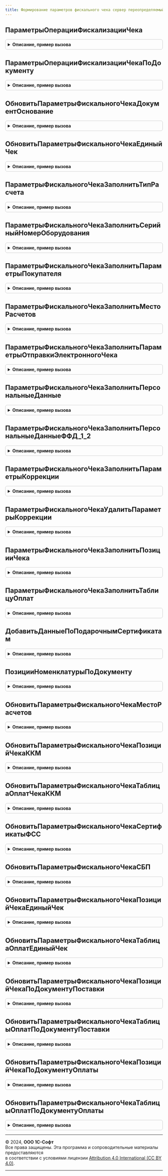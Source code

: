```yaml
---
title: Формирование параметров фискального чека сервер переопределяемый
---
```



## ПараметрыОперацииФискализацииЧека
<details style="margin: 1em 0; padding: 0.5em; border: 1px solid #ccc; border-radius: 6px;">

<summary style="font-weight: bold; cursor: pointer;">Описание, пример вызова</summary>

```bsl

// Инициализирует параметры фискального чека
//
// Параметры:
// 	ПараметрыФискальногоЧека - Структура - Параметры фискального чека
// 	ДокументСсылка - ДокументСсылка - Документ, по которому требуется распечатать чек
// 	Организация - СправочникСсылка.Организации - Организация по документу
Процедура ПараметрыОперацииФискализацииЧека(ПараметрыФискальногоЧека, ДокументСсылка, Организация) Экспорт
```

Пример вызова
```bsl
ФормированиеПараметровФискальногоЧекаСерверПереопределяемый.ПараметрыОперацииФискализацииЧека(ПараметрыФискальногоЧека, ДокументСсылка, Организация) 
```
</details>

## ПараметрыОперацииФискализацииЧекаПоДокументу
<details style="margin: 1em 0; padding: 0.5em; border: 1px solid #ccc; border-radius: 6px;">

<summary style="font-weight: bold; cursor: pointer;">Описание, пример вызова</summary>

```bsl

// Заполняется основные параметры фискального чека
//
// Параметры:
// 	ПараметрыФискальногоЧека - Структура - Параметры фискального чека
// 	ДокументСсылка - ДокументСсылка - Документ, по которому формируются параметры фискального чека
// 	Организация - СправочникСсылка.Организации - Организация документа, по которому формируются параметры фискального чека
Процедура ПараметрыОперацииФискализацииЧекаПоДокументу(ПараметрыФискальногоЧека, ДокументСсылка, Организация, Кассир = Неопределено) Экспорт
```

Пример вызова
```bsl
ФормированиеПараметровФискальногоЧекаСерверПереопределяемый.ПараметрыОперацииФискализацииЧекаПоДокументу(ПараметрыФискальногоЧека, ДокументСсылка, Организация, Кассир);
```
</details>

## ОбновитьПараметрыФискальногоЧекаДокументОснование
<details style="margin: 1em 0; padding: 0.5em; border: 1px solid #ccc; border-radius: 6px;">

<summary style="font-weight: bold; cursor: pointer;">Описание, пример вызова</summary>

```bsl

// Обновляет параметр "ДокументОснование" в параметрах фискального чека
//
// Параметры:
// 	ПараметрыФискальногоЧека - Структура - Параметры фискального чека
// 	ДокументОснование - ДокументСсылка - новое значение параметра "ДокументОснование"
Процедура ОбновитьПараметрыФискальногоЧекаДокументОснование(ПараметрыФискальногоЧека, ДокументОснование) Экспорт
```

Пример вызова
```bsl
ФормированиеПараметровФискальногоЧекаСерверПереопределяемый.ОбновитьПараметрыФискальногоЧекаДокументОснование(ПараметрыФискальногоЧека, ДокументОснование) 
```
</details>

## ОбновитьПараметрыФискальногоЧекаЕдиныйЧек
<details style="margin: 1em 0; padding: 0.5em; border: 1px solid #ccc; border-radius: 6px;">

<summary style="font-weight: bold; cursor: pointer;">Описание, пример вызова</summary>

```bsl

// Обновляет параметр "ЕдиныйЧек" в параметрах фискального чека
//
// Параметры:
// 	ПараметрыФискальногоЧека - Структура - Параметры фискального чека
// 	ФлагЕдиныйЧек - Булево - новое значение параметра "ЕдиныйЧек"
Процедура ОбновитьПараметрыФискальногоЧекаЕдиныйЧек(ПараметрыФискальногоЧека, ФлагЕдиныйЧек) Экспорт
```

Пример вызова
```bsl
ФормированиеПараметровФискальногоЧекаСерверПереопределяемый.ОбновитьПараметрыФискальногоЧекаЕдиныйЧек(ПараметрыФискальногоЧека, ФлагЕдиныйЧек) 
```
</details>

## ПараметрыФискальногоЧекаЗаполнитьТипРасчета
<details style="margin: 1em 0; padding: 0.5em; border: 1px solid #ccc; border-radius: 6px;">

<summary style="font-weight: bold; cursor: pointer;">Описание, пример вызова</summary>

```bsl

// Обновляет параметр "ТипРасчета" в параметрах фискального чека
//
// Параметры:
// 	ПараметрыФискальногоЧека - Структура - Параметры фискального чека
// 	ТипРасчета - ПеречислениеСсылка.ТипыРасчетаДенежнымиСредствами - новое значение параметра "ТипРасчета"
Процедура ПараметрыФискальногоЧекаЗаполнитьТипРасчета(ПараметрыФискальногоЧека, ТипРасчета) Экспорт
```

Пример вызова
```bsl
ФормированиеПараметровФискальногоЧекаСерверПереопределяемый.ПараметрыФискальногоЧекаЗаполнитьТипРасчета(ПараметрыФискальногоЧека, ТипРасчета) 
```
</details>

## ПараметрыФискальногоЧекаЗаполнитьСерийныйНомерОборудования
<details style="margin: 1em 0; padding: 0.5em; border: 1px solid #ccc; border-radius: 6px;">

<summary style="font-weight: bold; cursor: pointer;">Описание, пример вызова</summary>

```bsl

// Обновляет параметр "СерийныйНомер" в параметрах фискального чека
//
// Параметры:
// 	ПараметрыФискальногоЧека - Структура - Параметры фискального чека
// 	СерийныйНомерОборудования - Строка - новое значение параметра "СерийныйНомер"
Процедура ПараметрыФискальногоЧекаЗаполнитьСерийныйНомерОборудования(ПараметрыФискальногоЧека, СерийныйНомерОборудования) Экспорт
```

Пример вызова
```bsl
ФормированиеПараметровФискальногоЧекаСерверПереопределяемый.ПараметрыФискальногоЧекаЗаполнитьСерийныйНомерОборудования(ПараметрыФискальногоЧека, СерийныйНомерОборудования) 
```
</details>

## ПараметрыФискальногоЧекаЗаполнитьПараметрыПокупателя
<details style="margin: 1em 0; padding: 0.5em; border: 1px solid #ccc; border-radius: 6px;">

<summary style="font-weight: bold; cursor: pointer;">Описание, пример вызова</summary>

```bsl

// Обновляет параметры получателя в параметрах фискального чека
//
// Параметры:
// 	ПараметрыФискальногоЧека - Структура - Параметры фискального чека
// 	СведенияОЮрФизЛице - Структура - Сведения о покупателе юр. лице/ИП
Процедура ПараметрыФискальногоЧекаЗаполнитьПараметрыПокупателя(ПараметрыФискальногоЧека, СведенияОЮрФизЛице) Экспорт
```

Пример вызова
```bsl
ФормированиеПараметровФискальногоЧекаСерверПереопределяемый.ПараметрыФискальногоЧекаЗаполнитьПараметрыПокупателя(ПараметрыФискальногоЧека, СведенияОЮрФизЛице) 
```
</details>

## ПараметрыФискальногоЧекаЗаполнитьМестоРасчетов
<details style="margin: 1em 0; padding: 0.5em; border: 1px solid #ccc; border-radius: 6px;">

<summary style="font-weight: bold; cursor: pointer;">Описание, пример вызова</summary>

```bsl

// Обновляет параметр "ТорговыйОбъект" в параметрах фискального чека
//
// Параметры:
// 	ПараметрыФискальногоЧека - Структура - Параметры фискального чека
// 	МестоРасчетов - Структура - содержит структуру значений по торговому объекту
Процедура ПараметрыФискальногоЧекаЗаполнитьМестоРасчетов(ПараметрыФискальногоЧека, МестоРасчетов) Экспорт
```

Пример вызова
```bsl
ФормированиеПараметровФискальногоЧекаСерверПереопределяемый.ПараметрыФискальногоЧекаЗаполнитьМестоРасчетов(ПараметрыФискальногоЧека, МестоРасчетов) 
```
</details>

## ПараметрыФискальногоЧекаЗаполнитьПараметрыОтправкиЭлектронногоЧека
<details style="margin: 1em 0; padding: 0.5em; border: 1px solid #ccc; border-radius: 6px;">

<summary style="font-weight: bold; cursor: pointer;">Описание, пример вызова</summary>

```bsl

// Обновляет параметры отправки электронного чека в параметрах фискального чека
//
// Параметры:
// 	ПараметрыФискальногоЧека - Структура - Параметры фискального чека
// 	ВариантОтправки - ПеречислениеСсылка.ВариантыОтправкиЭлектронногоЧекаПокупателю - вариант отправки электронного чека (email, sms)
// 	КонтактПолучателя - Строка - email или номер телефона
Процедура ПараметрыФискальногоЧекаЗаполнитьПараметрыОтправкиЭлектронногоЧека(ПараметрыФискальногоЧека, ВариантОтправки, КонтактПолучателя) Экспорт
```

Пример вызова
```bsl
ФормированиеПараметровФискальногоЧекаСерверПереопределяемый.ПараметрыФискальногоЧекаЗаполнитьПараметрыОтправкиЭлектронногоЧека(ПараметрыФискальногоЧека, ВариантОтправки, КонтактПолучателя) 
```
</details>

## ПараметрыФискальногоЧекаЗаполнитьПерсональныеДанные
<details style="margin: 1em 0; padding: 0.5em; border: 1px solid #ccc; border-radius: 6px;">

<summary style="font-weight: bold; cursor: pointer;">Описание, пример вызова</summary>

```bsl

// Обновляет персональные данные в параметрах фискального чека
//
// Параметры:
// 	ПараметрыФискальногоЧека - Структура - Параметры фискального чека
// 	ЕстьПерсональныеДанные - Булево - Параметры фискального чека содержат/не содержат персональные данные
// 	Получатель - Строка - ФИО получателя и паспортные данные в случае отсутствия ИНН
// 	ПолучательИНН - Строка - ИНН получателя
Процедура ПараметрыФискальногоЧекаЗаполнитьПерсональныеДанные(ПараметрыФискальногоЧека, ЕстьПерсональныеДанные, Получатель, ПолучательИНН) Экспорт
```

Пример вызова
```bsl
ФормированиеПараметровФискальногоЧекаСерверПереопределяемый.ПараметрыФискальногоЧекаЗаполнитьПерсональныеДанные(ПараметрыФискальногоЧека, ЕстьПерсональныеДанные, Получатель, ПолучательИНН) 
```
</details>

## ПараметрыФискальногоЧекаЗаполнитьПерсональныеДанныеФФД_1_2
<details style="margin: 1em 0; padding: 0.5em; border: 1px solid #ccc; border-radius: 6px;">

<summary style="font-weight: bold; cursor: pointer;">Описание, пример вызова</summary>

```bsl

// Обновляет персональные данные в параметрах фискального чека версии ФФД 1.2
//
// Параметры:
// 	ПараметрыФискальногоЧека - Структура - Параметры фискального чека
// 	ЕстьПерсональныеДанные - Булево - Параметры фискального чека содержат/не содержат персональные данные
// 	ТипПерсональныхДанных - ПеречислениеСсылка.ТипыПерсональныхДанныхККТ - Тип персональных данных, указанных при пробитии чека
//	СубъектПерсональныхДанных - СправочникСсылка.ФизическиеЛица - Розничный покупатель
// 	СведенияОПокупателе - Структура - Сведения о покупателе
Процедура ПараметрыФискальногоЧекаЗаполнитьПерсональныеДанныеФФД_1_2(ПараметрыФискальногоЧека, ЕстьПерсональныеДанные, ТипПерсональныхДанных, СубъектПерсональныхДанных, СведенияОПокупателе) Экспорт
```

Пример вызова
```bsl
ФормированиеПараметровФискальногоЧекаСерверПереопределяемый.ПараметрыФискальногоЧекаЗаполнитьПерсональныеДанныеФФД_1_2(ПараметрыФискальногоЧека, ЕстьПерсональныеДанные, ТипПерсональныхДанных, СубъектПерсональныхДанных, СведенияОПокупателе) 
```
</details>

## ПараметрыФискальногоЧекаЗаполнитьПараметрыКоррекции
<details style="margin: 1em 0; padding: 0.5em; border: 1px solid #ccc; border-radius: 6px;">

<summary style="font-weight: bold; cursor: pointer;">Описание, пример вызова</summary>

```bsl

// Обновляет параметры чека коррекции в параметрах фискального чека
//
// Параметры:
// 	ПараметрыФискальногоЧека - Структура - Параметры фискального чека
// 	КорректируемыйДокумент - ДокументСсылка - Основание, по которому введен документ печати чека
// 	ВидКоррекции - ПеречислениеСсылка.ВидыЧековКоррекции - вид чека коррекции
// 	ДанныеКоррекции - Массив - Дополнительные данные коррекции
Процедура ПараметрыФискальногоЧекаЗаполнитьПараметрыКоррекции(ПараметрыФискальногоЧека, КорректируемыйДокумент, ВидКоррекции, ДанныеКоррекции) Экспорт
```

Пример вызова
```bsl
ФормированиеПараметровФискальногоЧекаСерверПереопределяемый.ПараметрыФискальногоЧекаЗаполнитьПараметрыКоррекции(ПараметрыФискальногоЧека, КорректируемыйДокумент, ВидКоррекции, ДанныеКоррекции) 
```
</details>

## ПараметрыФискальногоЧекаУдалитьПараметрыКоррекции
<details style="margin: 1em 0; padding: 0.5em; border: 1px solid #ccc; border-radius: 6px;">

<summary style="font-weight: bold; cursor: pointer;">Описание, пример вызова</summary>

```bsl

// Очищает параметры чека коррекции в параметрах фискального чека
//
// Параметры:
// 	ПараметрыФискальногоЧека - Структура - Параметры фискального чека
Процедура ПараметрыФискальногоЧекаУдалитьПараметрыКоррекции(ПараметрыФискальногоЧека) Экспорт
```

Пример вызова
```bsl
ФормированиеПараметровФискальногоЧекаСерверПереопределяемый.ПараметрыФискальногоЧекаУдалитьПараметрыКоррекции(ПараметрыФискальногоЧека) 
```
</details>

## ПараметрыФискальногоЧекаЗаполнитьПозицииЧека
<details style="margin: 1em 0; padding: 0.5em; border: 1px solid #ccc; border-radius: 6px;">

<summary style="font-weight: bold; cursor: pointer;">Описание, пример вызова</summary>

```bsl

// Обновляет параметр "ПозицииЧека" в параметрах фискального чека
//
// Параметры:
// 	ПараметрыФискальногоЧека - Структура - Параметры фискального чека
// 	ПозицииЧека - Массив - новое значение параметра "ПозицииЧека"
Процедура ПараметрыФискальногоЧекаЗаполнитьПозицииЧека(ПараметрыФискальногоЧека, ПозицииЧека) Экспорт
```

Пример вызова
```bsl
ФормированиеПараметровФискальногоЧекаСерверПереопределяемый.ПараметрыФискальногоЧекаЗаполнитьПозицииЧека(ПараметрыФискальногоЧека, ПозицииЧека) 
```
</details>

## ПараметрыФискальногоЧекаЗаполнитьТаблицуОплат
<details style="margin: 1em 0; padding: 0.5em; border: 1px solid #ccc; border-radius: 6px;">

<summary style="font-weight: bold; cursor: pointer;">Описание, пример вызова</summary>

```bsl

// Обновляет параметр "ТаблицаОплат" в параметрах фискального чека
//
// Параметры:
// 	ПараметрыФискальногоЧека - Структура - Параметры фискального чека
// 	ТаблицаОплат - Массив - новое значение параметра "ТаблицаОплат"
Процедура ПараметрыФискальногоЧекаЗаполнитьТаблицуОплат(ПараметрыФискальногоЧека, ТаблицаОплат) Экспорт
```

Пример вызова
```bsl
ФормированиеПараметровФискальногоЧекаСерверПереопределяемый.ПараметрыФискальногоЧекаЗаполнитьТаблицуОплат(ПараметрыФискальногоЧека, ТаблицаОплат) 
```
</details>

## ДобавитьДанныеПоПодарочнымСертификатам
<details style="margin: 1em 0; padding: 0.5em; border: 1px solid #ccc; border-radius: 6px;">

<summary style="font-weight: bold; cursor: pointer;">Описание, пример вызова</summary>

```bsl

// Добавляет дополнительные данные к параметрам фискального чека в случае оплаты подарочным сертификатом
//
// Параметры:
// 	ПараметрыФискальногоЧека - Структура - Параметры фискального чека, состоит из:
// 	* ПозицииЧека - Массив - Массив структур позиции чека
// 	* ТаблицаОплат - Массив - Массив структур видов оплат с суммами
// 	ПодарочныеСертификаты - ТаблицаЗначений - Список подарочных сертификатов с суммовыми данными
Процедура ДобавитьДанныеПоПодарочнымСертификатам(ПараметрыФискальногоЧека, ПодарочныеСертификаты) Экспорт
```

Пример вызова
```bsl
ФормированиеПараметровФискальногоЧекаСерверПереопределяемый.ДобавитьДанныеПоПодарочнымСертификатам(ПараметрыФискальногоЧека, ПодарочныеСертификаты) 
```
</details>

## ПозицииНоменклатурыПоДокументу
<details style="margin: 1em 0; padding: 0.5em; border: 1px solid #ccc; border-radius: 6px;">

<summary style="font-weight: bold; cursor: pointer;">Описание, пример вызова</summary>

```bsl

// Возвращает таблицу товаров для заполнения позиций строк в параметрах чека
//
// Параметры:
// 	ДокументСсылка - ДокументСсылка - Документ для получения товарных позиций
// Возвращаемое значение:
// 	ТаблицаЗначений - Таблицу с товарными позициями с количественными и суммовыми показателями
Функция ПозицииНоменклатурыПоДокументу(ДокументСсылка) Экспорт
```

Пример вызова
```bsl
Результат = ФормированиеПараметровФискальногоЧекаСерверПереопределяемый.ПозицииНоменклатурыПоДокументу(ДокументСсылка) 
```
</details>

## ОбновитьПараметрыФискальногоЧекаМестоРасчетов
<details style="margin: 1em 0; padding: 0.5em; border: 1px solid #ccc; border-radius: 6px;">

<summary style="font-weight: bold; cursor: pointer;">Описание, пример вызова</summary>

```bsl

// Обновляет данные торгового объекта в параметрах чека
//
// Параметры:
// 	ПараметрыОперацииФискализацииЧека - Структура - Параметры фискального чека
//  Организация - СправочникСсылка.Организации - Ссылка на организацию
// 	ТорговыйОбъект - СправочникСсылка.Склады - Ссылка на склад, к которому привязана ККТ
//  ОборудованиеККТ - СправочникСсылка.ПодключаемоеОборудование - Ссылка на ККТ
Процедура ОбновитьПараметрыФискальногоЧекаМестоРасчетов(ПараметрыОперацииФискализацииЧека, Организация, ТорговыйОбъект, ОборудованиеККТ) Экспорт
```

Пример вызова
```bsl
ФормированиеПараметровФискальногоЧекаСерверПереопределяемый.ОбновитьПараметрыФискальногоЧекаМестоРасчетов(ПараметрыОперацииФискализацииЧека, Организация, ТорговыйОбъект, ОборудованиеККТ) 
```
</details>

## ОбновитьПараметрыФискальногоЧекаПозицийЧекаККМ
<details style="margin: 1em 0; padding: 0.5em; border: 1px solid #ccc; border-radius: 6px;">

<summary style="font-weight: bold; cursor: pointer;">Описание, пример вызова</summary>

```bsl

// Рассчитывает и обновляет параметр позиций чека ККМ (ЧекККМ, ЧекККМВозврат, ЧекККМКоррекции)
//
// Параметры:
// 	ПараметрыФискальногоЧека - Структура - Параметры фискального чека
// 	ДокументСсылка - ДокументСсылка - Ссылка на чек ККМ
Процедура ОбновитьПараметрыФискальногоЧекаПозицийЧекаККМ(ПараметрыФискальногоЧека, ДокументСсылка) Экспорт
```

Пример вызова
```bsl
ФормированиеПараметровФискальногоЧекаСерверПереопределяемый.ОбновитьПараметрыФискальногоЧекаПозицийЧекаККМ(ПараметрыФискальногоЧека, ДокументСсылка) 
```
</details>

## ОбновитьПараметрыФискальногоЧекаТаблицаОплатЧекаККМ
<details style="margin: 1em 0; padding: 0.5em; border: 1px solid #ccc; border-radius: 6px;">

<summary style="font-weight: bold; cursor: pointer;">Описание, пример вызова</summary>

```bsl

// Рассчитывает и обновляет параметр таблицы оплат чека ККМ (ЧекККМ, ЧекККМВозврат, ЧекККМКоррекции)
//
// Параметры:
// 	ПараметрыФискальногоЧека - Структура - Параметры фискального чека
// 	ИнформацияОбОплате - Структура - Суммы оплат по видам оплат
Процедура ОбновитьПараметрыФискальногоЧекаТаблицаОплатЧекаККМ(ПараметрыФискальногоЧека, ИнформацияОбОплате) Экспорт
```

Пример вызова
```bsl
ФормированиеПараметровФискальногоЧекаСерверПереопределяемый.ОбновитьПараметрыФискальногоЧекаТаблицаОплатЧекаККМ(ПараметрыФискальногоЧека, ИнформацияОбОплате) 
```
</details>

## ОбновитьПараметрыФискальногоЧекаСертификатыФСС
<details style="margin: 1em 0; padding: 0.5em; border: 1px solid #ccc; border-radius: 6px;">

<summary style="font-weight: bold; cursor: pointer;">Описание, пример вызова</summary>

```bsl

// Обновить параметры фискального чека по сертификатам ФСС.
//
// Параметры:
//  ПараметрыФискальногоЧека - Структура - Параметры фискального чека
//  ОплатыПлатежнымиКартами - ТаблицаЗначений -  Оплаты платежными картами
Процедура ОбновитьПараметрыФискальногоЧекаСертификатыФСС(ПараметрыФискальногоЧека, ОплатыПлатежнымиКартами) Экспорт
```

Пример вызова
```bsl
ФормированиеПараметровФискальногоЧекаСерверПереопределяемый.ОбновитьПараметрыФискальногоЧекаСертификатыФСС(ПараметрыФискальногоЧека, ОплатыПлатежнымиКартами) 
```
</details>

## ОбновитьПараметрыФискальногоЧекаСБП
<details style="margin: 1em 0; padding: 0.5em; border: 1px solid #ccc; border-radius: 6px;">

<summary style="font-weight: bold; cursor: pointer;">Описание, пример вызова</summary>

```bsl

// Обновить параметры фискального чека по СБП.
//
// Параметры:
//  ПараметрыФискальногоЧека - Структура - Параметры фискального чека
//  ОплатыСБП - ТаблицаЗначений -  Оплаты СБП
Процедура ОбновитьПараметрыФискальногоЧекаСБП(ПараметрыФискальногоЧека, ОплатыСБП) Экспорт
```

Пример вызова
```bsl
ФормированиеПараметровФискальногоЧекаСерверПереопределяемый.ОбновитьПараметрыФискальногоЧекаСБП(ПараметрыФискальногоЧека, ОплатыСБП) 
```
</details>

## ОбновитьПараметрыФискальногоЧекаПозицийЧекаЕдиныйЧек
<details style="margin: 1em 0; padding: 0.5em; border: 1px solid #ccc; border-radius: 6px;">

<summary style="font-weight: bold; cursor: pointer;">Описание, пример вызова</summary>

```bsl

// Рассчитывает и обновляет параметр позиций единого чека
//
// Параметры:
// 	ПараметрыФискальногоЧека - Структура - Параметры фискального чека
// 	ДокументыЕдиногоЧека - Массив - Документы, входящие в единый чек
Процедура ОбновитьПараметрыФискальногоЧекаПозицийЧекаЕдиныйЧек(ПараметрыФискальногоЧека, ДокументыЕдиногоЧека) Экспорт
```

Пример вызова
```bsl
ФормированиеПараметровФискальногоЧекаСерверПереопределяемый.ОбновитьПараметрыФискальногоЧекаПозицийЧекаЕдиныйЧек(ПараметрыФискальногоЧека, ДокументыЕдиногоЧека) 
```
</details>

## ОбновитьПараметрыФискальногоЧекаТаблицаОплатЕдиныйЧек
<details style="margin: 1em 0; padding: 0.5em; border: 1px solid #ccc; border-radius: 6px;">

<summary style="font-weight: bold; cursor: pointer;">Описание, пример вызова</summary>

```bsl

// Рассчитывает и обновляет параметр таблицы оплат единого чека
//
// Параметры:
// 	ПараметрыФискальногоЧека - Структура - Параметры фискального чека
// 	ДокументыЕдиногоЧека - Массив - Документы, входящие в единый чек
Процедура ОбновитьПараметрыФискальногоЧекаТаблицаОплатЕдиныйЧек(ПараметрыФискальногоЧека, ДокументыЕдиногоЧека) Экспорт
```

Пример вызова
```bsl
ФормированиеПараметровФискальногоЧекаСерверПереопределяемый.ОбновитьПараметрыФискальногоЧекаТаблицаОплатЕдиныйЧек(ПараметрыФискальногоЧека, ДокументыЕдиногоЧека) 
```
</details>

## ОбновитьПараметрыФискальногоЧекаПозицийЧекаПоДокументуПоставки
<details style="margin: 1em 0; padding: 0.5em; border: 1px solid #ccc; border-radius: 6px;">

<summary style="font-weight: bold; cursor: pointer;">Описание, пример вызова</summary>

```bsl

// Рассчитывает и обновляет параметр позиций чека для документа поставки
//
// Параметры:
// 	ПараметрыФискальногоЧека - Структура - Параметры фискального чека
// 	ОбъектыРасчетовСПризнакамиСпособаРасчетов - ТаблицаЗначений - таблица сумм поставки по объектам расчетов
// 		документа печати чека с детализацией по признакам способа расчета.
Процедура ОбновитьПараметрыФискальногоЧекаПозицийЧекаПоДокументуПоставки(ПараметрыФискальногоЧека, ОбъектыРасчетовСПризнакамиСпособаРасчетов) Экспорт
```

Пример вызова
```bsl
ФормированиеПараметровФискальногоЧекаСерверПереопределяемый.ОбновитьПараметрыФискальногоЧекаПозицийЧекаПоДокументуПоставки(ПараметрыФискальногоЧека, ОбъектыРасчетовСПризнакамиСпособаРасчетов) 
```
</details>

## ОбновитьПараметрыФискальногоЧекаТаблицыОплатПоДокументуПоставки
<details style="margin: 1em 0; padding: 0.5em; border: 1px solid #ccc; border-radius: 6px;">

<summary style="font-weight: bold; cursor: pointer;">Описание, пример вызова</summary>

```bsl

// Рассчитывает и обновляет параметр таблицы оплат чека для документа поставки
//
// Параметры:
// 	ПараметрыФискальногоЧека - Структура - Параметры фискального чека
// 	СтруктуруОплатДокументаПоставки - Структура - Суммы оплат по видам оплат
Процедура ОбновитьПараметрыФискальногоЧекаТаблицыОплатПоДокументуПоставки(ПараметрыФискальногоЧека, СтруктуруОплатДокументаПоставки) Экспорт
```

Пример вызова
```bsl
ФормированиеПараметровФискальногоЧекаСерверПереопределяемый.ОбновитьПараметрыФискальногоЧекаТаблицыОплатПоДокументуПоставки(ПараметрыФискальногоЧека, СтруктуруОплатДокументаПоставки) 
```
</details>

## ОбновитьПараметрыФискальногоЧекаПозицийЧекаПоДокументуОплаты
<details style="margin: 1em 0; padding: 0.5em; border: 1px solid #ccc; border-radius: 6px;">

<summary style="font-weight: bold; cursor: pointer;">Описание, пример вызова</summary>

```bsl

// Рассчитывает и обновляет параметр позиций чека для документа оплаты
//
// Параметры:
// 	ПараметрыФискальногоЧека - Структура - Параметры фискального чека
// 	ОбъектыРасчетовСПризнакамиСпособаРасчетов - ТаблицаЗначений - таблица сумм поставки по объектам расчетов документа
// 		печати чека с детализацией по признакам способа расчета.
// 	ИмяКомандыПробитияЧека - Строка - Имя команды пробития чека
Процедура ОбновитьПараметрыФискальногоЧекаПозицийЧекаПоДокументуОплаты(ПараметрыФискальногоЧека, ОбъектыРасчетовСПризнакамиСпособаРасчетов, ИмяКомандыПробитияЧека) Экспорт
```

Пример вызова
```bsl
ФормированиеПараметровФискальногоЧекаСерверПереопределяемый.ОбновитьПараметрыФискальногоЧекаПозицийЧекаПоДокументуОплаты(ПараметрыФискальногоЧека, ОбъектыРасчетовСПризнакамиСпособаРасчетов, ИмяКомандыПробитияЧека) 
```
</details>

## ОбновитьПараметрыФискальногоЧекаТаблицыОплатПоДокументуОплаты
<details style="margin: 1em 0; padding: 0.5em; border: 1px solid #ccc; border-radius: 6px;">

<summary style="font-weight: bold; cursor: pointer;">Описание, пример вызова</summary>

```bsl

// Рассчитывает и обновляет параметр таблицы оплат чека для документа оплаты
//
// Параметры:
// 	ПараметрыФискальногоЧека - Структура - Параметры фискального чека
// 	СуммаДокумента - Структура - Суммы оплат по видам оплат
Процедура ОбновитьПараметрыФискальногоЧекаТаблицыОплатПоДокументуОплаты(ПараметрыФискальногоЧека, СуммаДокумента) Экспорт
```

Пример вызова
```bsl
ФормированиеПараметровФискальногоЧекаСерверПереопределяемый.ОбновитьПараметрыФискальногоЧекаТаблицыОплатПоДокументуОплаты(ПараметрыФискальногоЧека, СуммаДокумента) 
```
</details>

---

© 2024, **ООО 1С-Софт**  
Все права защищены. Эта программа и сопроводительные материалы предоставляются  
в соответствии с условиями лицензии [Attribution 4.0 International (CC BY 4.0)](https://creativecommons.org/licenses/by/4.0/legalcode).

---
